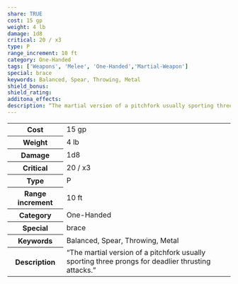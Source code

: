 ```yaml
---
share: TRUE
cost: 15 gp
weight: 4 lb
damage: 1d8
critical: 20 / x3
type: P
range_increment: 10 ft
category: One-Handed
tags: ['Weapons', 'Melee', 'One-Handed','Martial-Weapon']
special: brace
keywords: Balanced, Spear, Throwing, Metal
shield_bonus: 
shield_rating: 
additona_effects: 
description: “The martial version of a pitchfork usually sporting three prongs for deadlier thrusting attacks.”
---
```

<p><span style="overflow-x: auto;"><table><tbody><tr><th>Cost</th><td>15 gp</td></tr><tr><th>Weight</th><td>4 lb</td></tr><tr><th>Damage</th><td>1d8</td></tr><tr><th>Critical</th><td>20 / x3</td></tr><tr><th>Type</th><td>P</td></tr><tr><th>Range increment</th><td>10 ft</td></tr><tr><th>Category</th><td>One-Handed</td></tr><tr><th>Special</th><td>brace</td></tr><tr><th>Keywords</th><td>Balanced, Spear, Throwing, Metal</td></tr><tr><th>Description</th><td>“The martial version of a pitchfork usually sporting three prongs for deadlier thrusting attacks.”</td></tr></tbody></table></span></p>